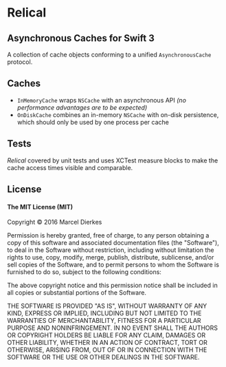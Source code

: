 # Relical

## Asynchronous Caches for Swift 3

A collection of cache objects conforming to a unified `AsynchronousCache` protocol.

## Caches ##

- `InMemoryCache` wraps `NSCache` with an asynchronous API _(no performance advantages are to be expected)_
- `OnDiskCache` combines an in-memory `NSCache` with on-disk persistence, which should only be used by one process per cache

## Tests ##

*Relical* covered by unit tests and uses XCTest measure blocks to make the cache access times visible and comparable.

## License ##
#### The MIT License (MIT) ####
Copyright &copy; 2016 Marcel Dierkes

Permission is hereby granted, free of charge, to any person obtaining a copy of this software and associated documentation files (the "Software"), to deal in the Software without restriction, including without limitation the rights to use, copy, modify, merge, publish, distribute, sublicense, and/or sell copies of the Software, and to permit persons to whom the Software is furnished to do so, subject to the following conditions:

The above copyright notice and this permission notice shall be included in all copies or substantial portions of the Software.

THE SOFTWARE IS PROVIDED "AS IS", WITHOUT WARRANTY OF ANY KIND, EXPRESS OR IMPLIED, INCLUDING BUT NOT LIMITED TO THE WARRANTIES OF MERCHANTABILITY, FITNESS FOR A PARTICULAR PURPOSE AND NONINFRINGEMENT. IN NO EVENT SHALL THE AUTHORS OR COPYRIGHT HOLDERS BE LIABLE FOR ANY CLAIM, DAMAGES OR OTHER LIABILITY, WHETHER IN AN ACTION OF CONTRACT, TORT OR OTHERWISE, ARISING FROM, OUT OF OR IN CONNECTION WITH THE SOFTWARE OR THE USE OR OTHER DEALINGS IN THE SOFTWARE.
